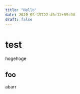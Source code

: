 ```yaml
---
title: "Hello"
date: 2020-03-15T22:46:12+09:00
draft: false
---
```


# test

hogehoge

## foo
abarr
